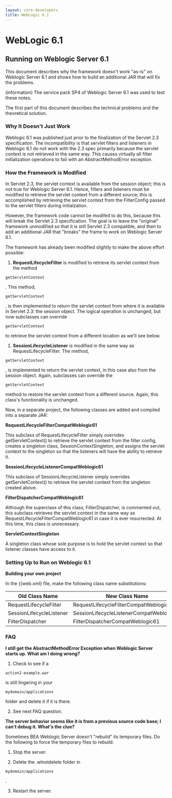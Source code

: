 ```yaml
---
layout: core-developers
title: WebLogic 6.1
---
```


# WebLogic 6.1

## Running on Weblogic Server 6\.1

This document describes why the framework doesn't work "as\-is" on Weblogic Server 6\.1 and shows how to build an additional JAR that will fix the problems\.

(information) The service pack SP4 of Weblogic Server 6\.1 was used to test these notes\.

The first part of this document describes the technical problems and the theoretical solution\.

### Why It Doesn't Just Work

Weblogic 6\.1 was published just prior to the finalization of the Servlet 2\.3 specification\. The incompatibility is that servlet filters and listeners in Weblogic 6\.1 do not work with the 2\.3 spec primarily because the servlet context is not retrieved in the same way\.  This causes virtually all filter initialization operations to fail with an AbstractMethodError exception\.

### How the Framework is Modified

In Servlet 2\.3, the servlet context is available from the session object; this is not true for Weblogic Server 6\.1\. Hence, filters and listeners must be modified to retrieve the servlet context from a different source; this is accomplished by retrieving the servlet context from the FilterConfig passed to the servlet filters during initialzation\.

However, the framework code cannot be modifed to do this, because this will break the Servlet 2\.3 specification\.  The goal is to leave the "original" framework unmodified so that it is still Servlet 2\.3 compatible, and then to add an additional JAR that "breaks" the frame to work on Weblogic Server 6\.1\.

The framework has already been modified slightly to make the above effort possible:

1. **RequestLifecycleFilter** is modified to retrieve its servlet context from the method 

~~~~~~~
getServletContext
~~~~~~~
. This method, 

~~~~~~~
getServletContext
~~~~~~~
, is then implemented to return the servlet context from where it is available in Servlet 2.3: the session object. The logical operation is unchanged, but now subclasses can override 

~~~~~~~
getServletContext
~~~~~~~
 to retrieve the servlet context from a different location as we'll see below.

1. **SessionLifecycleListener** is modified in the same way as RequestLifecycleFilter. The method, 

~~~~~~~
getServletContext
~~~~~~~
, is implemented to return the servlet context, in this case also from the session object. Again, subclasses can override the 

~~~~~~~
getServletContext
~~~~~~~
 method to restore the servlet context from a different source. Again, this class's functionality is unchanged.

Now, in a separate project, the following classes are added and compiled into a separate JAR:

__RequestLifecycleFilterCompatWeblogic61__

This subclass of RequestLifecycleFilter simply overrides getServletContext() to retrieve the servlet context from the filter config, creates a singleton class, SessionContextSingleton, and assigns the servlet context to the singleton so that the listeners will have the ability to retrieve it\.

__SessionLifecycleListenerCompatWeblogic61__

This subclass of SessionLifecycleListener simply overrides getServletContext() to retrieve the servlet context from the singleton created above\.

__FilterDispatcherCompatWeblogic61__

Although the superclass of this class, FilterDispatcher, is commented out, this subclass retrieves the servlet context in the same way as RequestLifecycleFilterCompatWeblogic61 in case it is ever resurrected\. At this time, this class is unnecessary\.

__ServletContextSingleton__

A singleton class whose sole purpose is to hold the servlet context so that listener classes have access to it\.

### Setting Up to Run on Weblogic 6\.1

__Building your own project__

In the \{\{web\.xml\} file, make the following class name substitutions:

| Old Class Name | New Class Name |
|----------------|----------------|
| RequestLifecycleFilter | RequestLifecycleFilterCompatWeblogic61 |
| SessionLifecycleListener | SessionLifecycleListenerCompatWeblogic61 |
| FilterDispatcher | FilterDispatcherCompatWeblogic61 |

### FAQ

__I still get the AbstractMethodError Exception when Weblogic Server starts up\.  What am I doing wrong?__

1. Check to see if a 

~~~~~~~
action2-example.war
~~~~~~~
 is still lingering in your 

~~~~~~~
mydomain/applications
~~~~~~~
 folder and delete it if it is there.

2. See next FAQ question.

__The server behavior seems like it is from a previous source code base; I can't debug it\.  What's the clue?__

Sometimes BEA Weblogic Server doesn't "rebuild" its temporary files\.  Do the following to force the temporary files to rebuild:

1. Stop the server.

2. Delete the .wlnotdelete folder in 

~~~~~~~
mydomain/applications
~~~~~~~
.

3. Restart the server.
